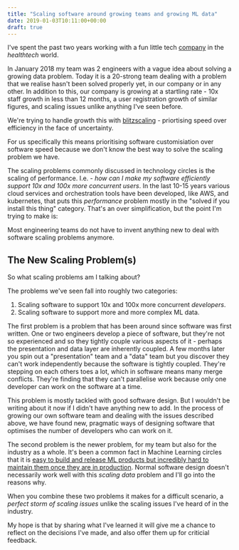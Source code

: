 ```yaml
---
title: "Scaling software around growing teams and growing ML data"
date: 2019-01-03T10:11:00+00:00
draft: true
---
```


I've spent the past two years working with a fun little tech [company](https://www.babylonhealth.com) in the _healthtech_ world. 

In January 2018 my team was 2 engineers with a vague idea about solving a growing data problem. Today it is a 20-strong team dealing with a problem that we realise hasn't been solved properly yet, in our company or in any other. In addition to this, our company is growing at a startling rate - 10x staff growth in less than 12 months, a user registration growth of similar figures, and scaling issues unlike anything I've seen before.

We're trying to handle growth this with [blitzscaling](https://www.blitzscaling.com/) - priortising speed over efficiency in the face of uncertainty.

For us specifically this means prioritising software customisiation over software speed because we don't know the best way to solve the scaling problem we have.

The scaling problems commonly discussed in technology circles is the scaling of performance. I.e. - _how can I make my software efficiently support 10x and 100x more concurrent users_. In the last 10-15 years various cloud services and orchestration tools have been developed, like AWS, and kubernetes, that puts this _performance_ problem mostly in the "solved if you install this thing" category. That's an over simplification, but the point I'm trying to make is: 

Most engineering teams do not have to invent anything new to deal with software scaling problems anymore.

## The New Scaling Problem(s)

So what scaling problems am I talking about?

The problems we've seen fall into roughly two categories:

1) Scaling software to support 10x and 100x more concurrent _developers_.
2) Scaling software to support more and more complex ML data.

The first problem is a problem that has been around since software was first written. One or two engineers develop a piece of software, but they're not so experienced and so they tightly couple various aspects of it - perhaps the presentation and data layer are inherently coupled. A few months later you spin out a "presentation" team and a "data" team but you discover they can't work independently because the software is tightly coupled. They're stepping on each others toes a lot, which in software means many merge conflicts. They're finding that they can't parallelise work because only one developer can work on the software at a time.

This problem is mostly tackled with good software design. But I wouldn't be writing about it now if I didn't have anything new to add. In the process of growing our own software team and dealing with the issues described above, we have found new, pragmatic ways of designing software that optimises the number of developers who can work on it.

The second problem is the newer problem, for my team but also for the industry as a whole. It's been a common fact in Machine Learning circles that it is [easy to build and release ML products but incredibly hard to maintain them once they are in production](https://papers.nips.cc/paper/5656-hidden-technical-debt-in-machine-learning-systems). Normal software design doesn't necessarily work well with this _scaling data_ problem and I'll go into the reasons why.

When you combine these two problems it makes for a difficult scenario, a _perfect storm of scaling issues_ unlike the scaling issues I've heard of in the industry.

My hope is that by sharing what I've learned it will give me a chance to reflect on the decisions I've made, and also offer them up for criticial feedback.